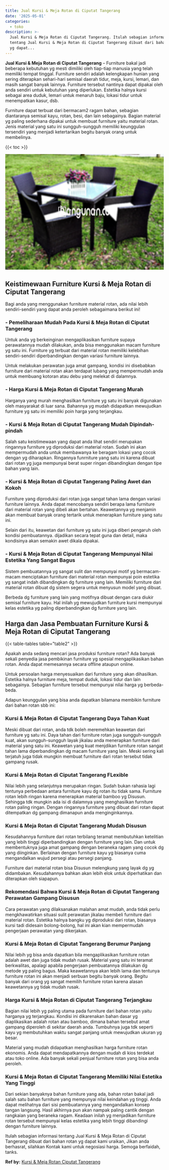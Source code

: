 ```yaml
---
title: Jual Kursi & Meja Rotan di Ciputat Tangerang
date: '2025-05-01'
categories:
  - toko
description: >-
  Jual Kursi & Meja Rotan di Ciputat Tangerang. Itulah sebagian informasi
  tentang Jual Kursi & Meja Rotan di Ciputat Tangerang dibuat dari bahan rotan
  yg dapat...
---
```


**Jual Kursi & Meja Rotan di Ciputat Tangerang** – Furniture bakal jadi beberapa kebutuhan yg mesti dimiliki oleh tiap-tiap manusia yang telah memiliki tempat tinggal. Furniture sendiri adalah kelengkapan hunian yang sering diterapkan sehari-hari semisal daerah tidur, meja, kursi, lemari, dan masih sangat banyak lainnya. Furniture tersebut nantinya dapat dipakai oleh anda sendiri untuk kebutuhan yang diperlukan. Estetika halnya kursi sebagai area duduk, lemari untuk menaruh baju, lokasi tidur untuk menempatkan kasur, dsb.

Furniture dapat terbuat dari bermacam2 ragam bahan, sebagian diantaranya semisal kayu, rotan, besi, dan lain sebagainya. Bagian material yg paling sederhana dipakai untuk membuat furniture yaitu material rotan. Jenis material yang satu ini sungguh-sungguh memiliki keunggulan tersendiri yang menjadi ketertarikan begitu banyak orang untuk membelinya.

{{< toc >}}

![Jual Kursi & Meja Rotan di Ciputat Tangerang](/images/kursi-meja-rotan-murah46.png)

## Keistimewaan Furniture Kursi & Meja Rotan di Ciputat Tangerang

Bagi anda yang menggunakan furniture material rotan, ada nilai lebih sendiri-sendiri yang dapat anda peroleh sebagaimana berikut ini!

### \- Pemeliharaan Mudah Pada Kursi & Meja Rotan di Ciputat Tangerang

Untuk anda yg berkeinginan mengaplikasikan furniture supaya perawatannya mudah dilakukan, anda bisa menggunakan macam furniture yg satu ini. Furniture yg terbuat dari material rotan memiliki kelebihan sendiri-sendiri diperbandingkan dengan variasi furniture lainnya.

Untuk melakukan perawatan juga amat gampang, kondisi ini disebabkan furniture dari material rotan akan terdapat lubang yang mempermudah anda untuk membuang kotoran atau debu yang melekat di dalamnya.

### \- Harga Kursi & Meja Rotan di Ciputat Tangerang Murah

Harganya yang murah menghasilkan furniture yg satu ini banyak digunakan oleh masyarakat di luar sana. Bahannya yg mudah didapatkan mewujudkan furniture yg satu ini memiliki poin harga yang terjangkau.

### \- Kursi & Meja Rotan di Ciputat Tangerang Mudah Dipindah-pindah

Salah satu keistimewaan yang dapat anda lihat sendiri merupakan ringannya furniture yg diproduksi dari material rotan. Sudah ini akan mempermudah anda untuk membawanya ke beragam lokasi yang cocok dengan yg diharapkan. Ringannya funrniture yang satu ini karena dibuat dari rotan yg juga mempunyai berat super ringan dibandingkan dengan tipe bahan yang lain.

### \- Kursi & Meja Rotan di Ciputat Tangerang Paling Awet dan Kokoh

Furniture yang diproduksi dari rotan juga sangat tahan lama dengan variasi furniture lainnya. Anda dapat mencobanya sendiri berapa lama furniture dari material rotan yang dibeli akan bertahan. Keawetannya yg menjamin akan membuat banyak orang tertarik untuk menerapkan furniture yang satu ini.

Selain dari itu, keawetan dari furniture yg satu ini juga diberi pengaruh oleh kondisi pembuatannya. dijadikan secara tepat guna dan detail, maka kondisinya akan semakin awet dikala dipakai.

### \- Kursi & Meja Rotan di Ciputat Tangerang Mempunyai Nilai Estetika Yang Sangat Bagus

Sistem pembuatannya yg sangat sulit dan mempunyai motif yg bermacam-macam menciptakan furniture dari material rotan mempunyai poin estetika yg sangat indah dibandingkan dg furniture yang lain. Memiliki furniture dari material rotan dibuat dg sistem segera untuk menyusun model yang dibuat.

Berbeda dg furniture yang lain yang motifnya dibuat dengan cara diukir semisal furniture kayu. Hal inilah yg mewujudkan furniture kursi mempunyai kelas estetika yg paling diperbandingkan dg furniture yang lain.

## Harga dan Jasa Pembuatan Furniture Kursi & Meja Rotan di Ciputat Tangerang

{{< table-tables table="table2" >}}

Apakah anda sedang mencari jasa produksi furniture rotan? Ada banyak sekali penyedia jasa pembikinan furniture yg spesial mengaplikasikan bahan rotan. Anda dapat memesannya secara offline ataupun online.

Untuk persoalan harga menyesuaikan dari furniture yang akan dihasilkan. Estetika halnya furniture meja, tempat duduk, lokasi tidur dan lain sebagainya. Sebagian furniture tersebut mempunyai nilai harga yg berbeda-beda.

Adapun keunggulan yang bisa anda dapatkan bilamana membikin furniture dari bahan rotan sbb ini:

### Kursi & Meja Rotan di Ciputat Tangerang Daya Tahan Kuat

Meski dibuat dari rotan, anda tdk boleh meremehkan keawetan dari furniture yg satu ini. Daya tahan dari furniture rotan juga sungguh-sungguh kuat, akan sungguh-sungguh layak jikalau anda menerapkan furniture dari material yang satu ini. Keawetan yang kuat menjdikan furniture rotan sangat tahan lama diperbandingkan dg macam furniture yang lain. Meski sering kali terjatuh juga tidak mungkin membuat furniture dari rotan tersebut tidak gampang rusak.

### Kursi & Meja Rotan di Ciputat Tangerang FLexible

Nilai lebih yang selanjutnya merupakan ringan. Sudah bukan rahasia lagi tentunya perbedaan antara furniture kayu dg rotan itu tidak sama. Furniture rotan lebih ringan karena menerapkan material bamboo yg Disusun. Sehingga tdk mungkin ada isi di dalamnya yang menghasilkan furniture rotan paling ringan. Dengan ringannya furniture yang dibuat dari rotan dapat ditempatkan dg gampang dimanapun anda menginginkannya.

### Kursi & Meja Rotan di Ciputat Tangerang Mudah Disusun

Kesudahannya furniture dari rotan terbilang teramat membutuhkan ketelitian yang lebih tinggi diperbandingkan dengan furniture yang lain. Dan untuk membentuknya juga amat gampang dengan beraneka ragam yang cocok dg yang diinginkan. Berlainan dengan furniture kayu yg biasanya cuma mengandalkan wujud persegi atau persegi panjang.

Furniture dari material rotan bisa Disusun melengkung yang layak dg yg didambakan. Kesudahannya bahkan akan lebih elok untuk diperhatikan dan diterapkan oleh siapapun.

### Rekomendasi Bahwa Kursi & Meja Rotan di Ciputat Tangerang Perawatan Gampang Disusun

Cara perawatan yang dilaksanakan malahan amat mudah, anda tidak perlu mengkhawatirkan situasi sulit perawatan jikalau membeli furniture dari material rotan. Estetika halnya bangku yg diproduksi dari rotan, biasanya kursi tadi didesain bolong-bolong, hal ini akan kian mempermudah pengerjaan perawatan yang dikerjakan.

### Kursi & Meja Rotan di Ciputat Tangerang Berumur Panjang

Nilai lebih yg bisa anda dapatkan bila mengaplikasikan furniture rotan adalah awet dan juga tidak mudah rusak. Material yang satu ini teramat berkwalitas, apalagi apabila pengerjaan pembuatannya dilakukan dg metode yg paling bagus. Maka keawetannya akan lebih lama dan tentunya furniture rotan ini akan menjadi serbuan begitu banyak orang. Begitu banyak dari orang yg sangat memilih furniture rotan karena alasan keawetannya yg tidak mudah rusak.

### Harga Kursi & Meja Rotan di Ciputat Tangerang Terjangkau

Bagian nilai lebih yg paling utama pada furniture dari bahan rotan yaitu harganya yg terjangkau. Kondisi ini dikarenakan bahan dasar yg diaplikasikan adalah rotan atau bamboo, dimana bahan tersebut amat gampang diperoleh di sekitar daerah anda. Tumbuhnya juga tdk seperti kayu yg membutuhkan waktu sangat panjang untuk mewujudkan ukuran yg besar.

Material yang mudah didapatkan menghasilkan harga furniture rotan ekonomis. Anda dapat mendapatkannya dengan mudah di kios terdekat atau toko online. Ada banyak sekali penjual furniture rotan yang bisa anda peroleh.

### Kursi & Meja Rotan di Ciputat Tangerang Memiliki Nilai Estetika Yang Tinggi

Dari sekian banyaknya bahan furniture yang ada, bahan rotan bakal jadi salah satu bahan furniture yang mempunyai nilai keindahan yg tinggi. Anda dapat melihatnya dari sisi pembuatannya yang mengandalkan konsep tangan langsung. Hasil akhirnya pun akan nampak paling cantik dengan rangkaian yang beraneka ragam. Keadaan inilah yg menjadikan furniture rotan tersebut mempunyai kelas estetika yang lebih tinggi dibandingi dengan furniture lainnya.

Itulah sebagian informasi tentang Jual Kursi & Meja Rotan di Ciputat Tangerang dibuat dari bahan rotan yg dapat kami uraikan, Jikan anda berhasrat, silahkan Kontak kami untuk negosiasi harga. Semoga berfaidah, tanks.

**Ref by:** [Kursi & Meja Rotan Ciputat Tangerang](https://id.wikipedia.org/wiki/Kursi)
